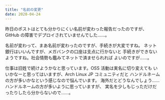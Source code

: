 ```yaml
---
title: "名前の変更"
date: 2020-04-24
---
```


昨日のポストはとても分かりにくい名前が変わった報告だったのですが、
GitHub の障害でデプロイされていませんでした……。

名前が変わって、まあ名前が変わったのですが、手続きが大変ですね。
ネット銀行はいいんですが、メガバンクの口座は支点に行かないと
手続きができないようですね。社会情勢も鑑みてネットで済ませられれば
よいのですが……。

仕事は旧姓で続けようかなと思っています。OSS 活動は実名に切り変えても
いいかなーと思ってはいますが、Arch Linux JP コミュニティだと
ハンドルネームの方が多いかなという感じなので悩んでいます。
海外だとどうなんでしょう……ハンドルネームの方が多いように思っていますが、
実名を少しもじっただけだったりしたら分からないので……。


